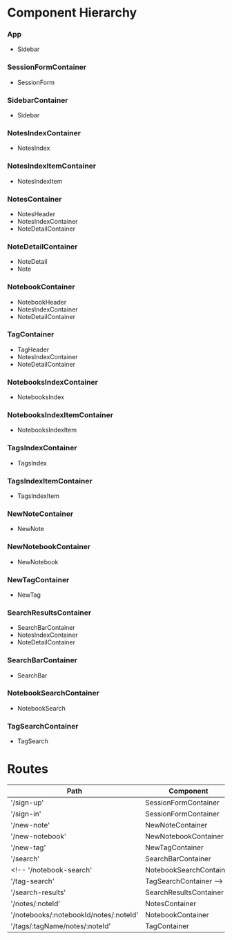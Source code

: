 # Component Hierarchy #

### App ###
* Sidebar

### SessionFormContainer ###
* SessionForm

### SidebarContainer ###
* Sidebar

### NotesIndexContainer ###
* NotesIndex

### NotesIndexItemContainer ###
* NotesIndexItem

### NotesContainer ###
* NotesHeader
* NotesIndexContainer
* NoteDetailContainer

### NoteDetailContainer ###
* NoteDetail
* Note

### NotebookContainer ###
* NotebookHeader
* NotesIndexContainer
* NoteDetailContainer

### TagContainer ###
* TagHeader
* NotesIndexContainer
* NoteDetailContainer

### NotebooksIndexContainer ###
* NotebooksIndex

### NotebooksIndexItemContainer ###
* NotebooksIndexItem

### TagsIndexContainer ###
* TagsIndex

### TagsIndexItemContainer ###
* TagsIndexItem

### NewNoteContainer ###
* NewNote

### NewNotebookContainer ###
* NewNotebook

### NewTagContainer ###
* NewTag

### SearchResultsContainer ###
* SearchBarContainer
* NotesIndexContainer
* NoteDetailContainer

### SearchBarContainer ###
* SearchBar

### NotebookSearchContainer ###
* NotebookSearch

### TagSearchContainer ###
* TagSearch

# Routes #

Path  | Component
------------- | -------------
'/sign-up'  | SessionFormContainer
'/sign-in'  | SessionFormContainer
'/new-note'  | NewNoteContainer
'/new-notebook'  | NewNotebookContainer
'/new-tag'  | NewTagContainer
'/search'  | SearchBarContainer
<!-- '/notebook-search'  | NotebookSearchContainer
'/tag-search'  | TagSearchContainer -->
'/search-results'  | SearchResultsContainer
'/notes/:noteId'  | NotesContainer
'/notebooks/:notebookId/notes/:noteId'  | NotebookContainer
'/tags/:tagName/notes/:noteId'  | TagContainer

